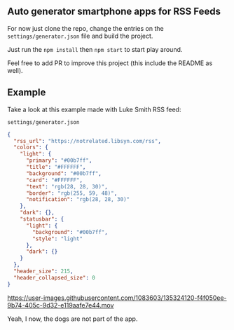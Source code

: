 ## Auto generator smartphone apps for RSS Feeds ##

For now just clone the repo, change the entries on the `settings/generator.json` file and build the project.

Just run the `npm install` then `npm start` to start play around.

Feel free to add PR to improve this project (this include the README as well).

## Example
Take a look at this example made with Luke Smith RSS feed:

`settings/generator.json`
```json
{
  "rss_url": "https://notrelated.libsyn.com/rss",
  "colors": {
    "light": {
      "primary": "#00b7ff",
      "title": "#FFFFFF",
      "background": "#00b7ff",
      "card": "#FFFFFF",
      "text": "rgb(28, 28, 30)",
      "border": "rgb(255, 59, 48)",
      "notification": "rgb(28, 28, 30)"
    },
    "dark": {},
    "statusbar": {
      "light": {
        "background": "#00b7ff",
        "style": "light"
      },
      "dark": {}
    }
  },
  "header_size": 215,
  "header_collapsed_size": 0
}
```

https://user-images.githubusercontent.com/1083603/135324120-f4f050ee-9b74-405c-9d32-e119aafe7e44.mov


Yeah, I now, the dogs are not part of the app.
